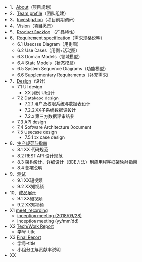 * 1、[About](docs/1-about)（项目规划）
* 2、[Team profile](docs/2-team-profile)（团队组建）
* 3、[Investigation](docs/3-investigation)（项目前期调研）
* 4、[Vision](docs/4-vision)（项目愿景）
* 5、[Product Backlog](docs/5-product-backlog) （产品特性）
* 6、[Requirement specification](docs/6-requirement-specification)（需求规格说明）
    - 6.1 Usecase Diagram（用例图）
    - 6.2 Use Cases（用例+活动图）
    - 6.3 Domian Models（领域模型）
    - 6.4 State Models（状态模型）
    - 6.5 System Sequence Diagrams（功能模型）
    - 6.6 Supplementary Requirements（补充需求）
* 7、[Design](docs/7-design/readme)（设计）
    - 7.1 UI design
        - XX 用例 UI设计
    - 7.2 Database design
        - 7.2.1 用户及权限系统与数据表设计
        - 7.2.2 XX子系统数据课设计 
        - 7.2.x 第三方数据评审结果
    - 7.3 API design
    - 7.4 Software Architecture Document
    - 7.5 Usecase design
         - 7.5.1 xx case design
* 8、[生产规范与指南](docs/8-生产规范与指南/readme)
    - 8.1 XX 代码规范
    - 8.2 REST API 设计规范
    - 8.3 架构设计、详细设计（BCE方法）到应用程序框架映射指南
    - 8.4 部署说明
* 9、[测试](docs/9-测试/readme)
    - 9.1 XX短视频
    - 9.2 XX短视频
* 10、[成品展示](docs/10-成品展示/readme)
    - 9.1 XX短视频
    - 9.2 XX短视频
* X1 [meet_recording](docs/X1-meet-records/readme)
    - [inception meeting (2018/09/28)](docs/X1-meet-records/20180928)
    - inception meeting (yy/mm/dd)
* X2 [Tech/Work Report](docs/X2-work-report/readme)
    - 学号-title
* X3 [Final Report](docs/X3-final-report/readme)
    - 学号-title
    - 小组分工与贡献率说明
* XX
